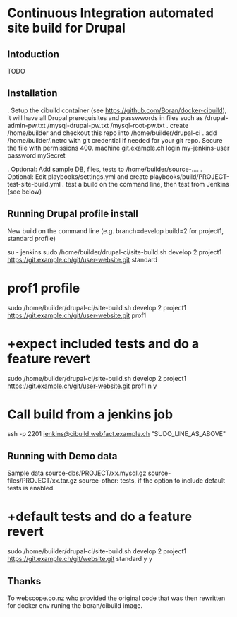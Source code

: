 Continuous Integration automated site build for Drupal
======================================================

Intoduction
-----------
TODO

Installation
---------------
 . Setup the cibuild container (see https://github.com/Boran/docker-cibuild), it will have all Drupal prerequisites and passwwords in files such as /drupal-admin-pw.txt /mysql-drupal-pw.txt /mysql-root-pw.txt
 . create /home/builder and checkout this repo into /home/builder/drupal-ci
 . add /home/builder/.netrc with git credential if needed for your git repo. Secure the file with permissions 400.
machine git.example.ch
login my-jenkins-user
password mySecret

 . Optional: Add sample DB, files, tests to /home/builder/source-....
 . Optional: Edit playbooks/settings.yml and create playbooks/build/PROJECT-test-site-build.yml
 . test a build on the command line, then test from Jenkins (see below)


Running Drupal profile install
------------------------------
New build on the command line (e.g. branch=develop build=2 for project1, standard profile)

su - jenkins
sudo /home/builder/drupal-ci/site-build.sh develop 2 project1 https://git.example.ch/git/user-website.git standard

# prof1 profile
sudo /home/builder/drupal-ci/site-build.sh develop 2 project1 https://git.example.ch/git/user-website.git prof1

# +expect included tests and do a feature revert
sudo /home/builder/drupal-ci/site-build.sh develop 2 project1 https://git.example.ch/git/user-website.git prof1 n y

# Call build from a jenkins job
ssh -p 2201 jenkins@cibuild.webfact.example.ch "SUDO_LINE_AS_ABOVE"



Running with Demo data
-----------------------
Sample data
  source-dbs/PROJECT/xx.mysql.gz
  source-files/PROJECT/xx.tar.gz
  source-other: tests, if the option to include default tests is enabled. 

# +default tests and do a feature revert
sudo /home/builder/drupal-ci/site-build.sh develop 2 project1 https://git.example.ch/git/website.git standard y y

## Thanks ##
To webscope.co.nz who provided the original code that was then rewritten for docker env runing the boran/cibuild image.


